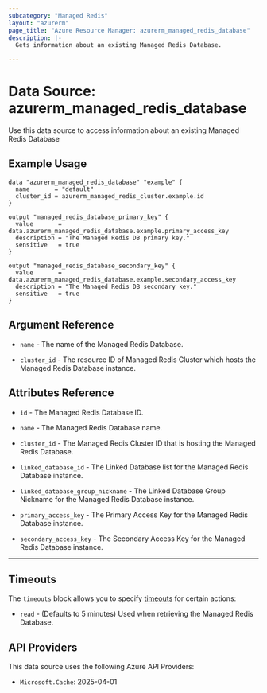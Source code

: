 ```yaml
---
subcategory: "Managed Redis"
layout: "azurerm"
page_title: "Azure Resource Manager: azurerm_managed_redis_database"
description: |-
  Gets information about an existing Managed Redis Database.

---
```


# Data Source: azurerm_managed_redis_database

Use this data source to access information about an existing Managed Redis Database

## Example Usage

```hcl
data "azurerm_managed_redis_database" "example" {
  name       = "default"
  cluster_id = azurerm_managed_redis_cluster.example.id
}

output "managed_redis_database_primary_key" {
  value       = data.azurerm_managed_redis_database.example.primary_access_key
  description = "The Managed Redis DB primary key."
  sensitive   = true
}

output "managed_redis_database_secondary_key" {
  value       = data.azurerm_managed_redis_database.example.secondary_access_key
  description = "The Managed Redis DB secondary key."
  sensitive   = true
}
```

## Argument Reference

* `name` - The name of the Managed Redis Database.

* `cluster_id` - The resource ID of Managed Redis Cluster which hosts the Managed Redis Database instance.

## Attributes Reference

* `id` - The Managed Redis Database ID.

* `name` - The Managed Redis Database name.

* `cluster_id` - The Managed Redis Cluster ID that is hosting the Managed Redis Database.

* `linked_database_id` - The Linked Database list for the Managed Redis Database instance.

* `linked_database_group_nickname` - The Linked Database Group Nickname for the Managed Redis Database instance.

* `primary_access_key` - The Primary Access Key for the Managed Redis Database instance.

* `secondary_access_key` - The Secondary Access Key for the Managed Redis Database instance.

---

## Timeouts

The `timeouts` block allows you to specify [timeouts](https://www.terraform.io/language/resources/syntax#operation-timeouts) for certain actions:

* `read` - (Defaults to 5 minutes) Used when retrieving the Managed Redis Database.

## API Providers
<!-- This section is generated, changes will be overwritten -->
This data source uses the following Azure API Providers:

* `Microsoft.Cache`: 2025-04-01
